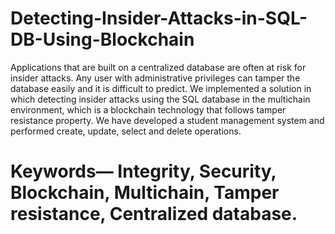 # Detecting-Insider-Attacks-in-SQL-DB-Using-Blockchain

Applications that are built on a centralized database are often at risk for insider attacks. Any user with administrative privileges can tamper the database easily and it is difficult to predict. We implemented a solution in which detecting insider attacks using the SQL database in the multichain environment, which is a blockchain technology that follows tamper resistance property. We have developed a student management system and performed create, update, select and delete operations.

# Keywords— Integrity, Security, Blockchain, Multichain, Tamper resistance, Centralized database.



